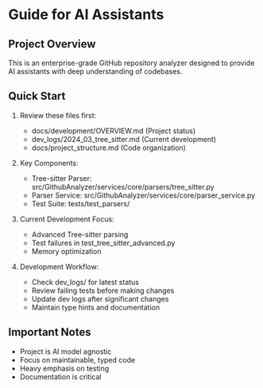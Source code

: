 # Guide for AI Assistants

## Project Overview

This is an enterprise-grade GitHub repository analyzer designed to provide AI assistants with deep understanding of codebases.

## Quick Start

1. Review these files first:
   - docs/development/OVERVIEW.md (Project status)
   - dev_logs/2024_03_tree_sitter.md (Current development)
   - docs/project_structure.md (Code organization)

2. Key Components:
   - Tree-sitter Parser: src/GithubAnalyzer/services/core/parsers/tree_sitter.py
   - Parser Service: src/GithubAnalyzer/services/core/parser_service.py
   - Test Suite: tests/test_parsers/

3. Current Development Focus:
   - Advanced Tree-sitter parsing
   - Test failures in test_tree_sitter_advanced.py
   - Memory optimization

4. Development Workflow:
   - Check dev_logs/ for latest status
   - Review failing tests before making changes
   - Update dev logs after significant changes
   - Maintain type hints and documentation

## Important Notes

- Project is AI model agnostic
- Focus on maintainable, typed code
- Heavy emphasis on testing
- Documentation is critical
